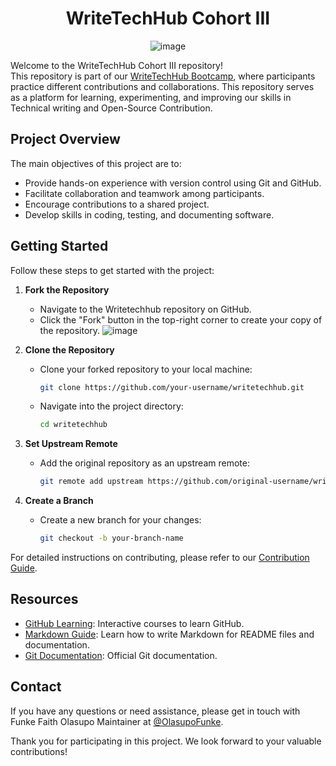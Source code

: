 <div align="center">
   
# WriteTechHub Cohort III

   ![image](https://github.com/jumalaw98/writetechhub/assets/41073697/b7956fc4-7ffe-4548-bcc5-4232e5a04fa5)
</div>

Welcome to the WriteTechHub Cohort III repository!   
This repository is part of our [WriteTechHub Bootcamp](https://writetechhub.org/), where participants practice different contributions and collaborations. 
This repository serves as a platform for learning, experimenting, and improving our skills in Technical writing and Open-Source Contribution.

## Project Overview

The main objectives of this project are to:
- Provide hands-on experience with version control using Git and GitHub.
- Facilitate collaboration and teamwork among participants.
- Encourage contributions to a shared project.
- Develop skills in coding, testing, and documenting software.

## Getting Started

Follow these steps to get started with the project:

1. **Fork the Repository**
   - Navigate to the Writetechhub repository on GitHub.
   - Click the "Fork" button in the top-right corner to create your copy of the repository.
     ![image](https://github.com/jumalaw98/writetechhub/assets/41073697/09dc2463-7dd0-456a-8853-befda6ecd502)


2. **Clone the Repository**
   - Clone your forked repository to your local machine:
     ```bash
     git clone https://github.com/your-username/writetechhub.git
     ```
   - Navigate into the project directory:
     ```bash
     cd writetechhub
     ```

3. **Set Upstream Remote**
   - Add the original repository as an upstream remote:
     ```bash
     git remote add upstream https://github.com/original-username/writetechhub.git
     ```

4. **Create a Branch**
   - Create a new branch for your changes:
     ```bash
     git checkout -b your-branch-name
     ```

For detailed instructions on contributing, please refer to our [Contribution Guide](CONTRIBUTING.md).

## Resources

- [GitHub Learning](https://docs.github.com/en/get-started/start-your-journey/git-and-github-learning-resources): Interactive courses to learn GitHub.
- [Markdown Guide](https://www.markdownguide.org/): Learn how to write Markdown for README files and documentation.
- [Git Documentation](https://git-scm.com/doc): Official Git documentation.

## Contact

If you have any questions or need assistance, please get in touch with Funke Faith Olasupo Maintainer at [@OlasupoFunke](https://x.com/OlasupoFunke).

Thank you for participating in this project. We look forward to your valuable contributions!
